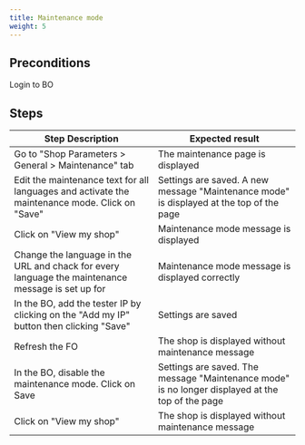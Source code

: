 ```yaml
---
title: Maintenance mode
weight: 5
---
```


## Preconditions

Login to BO
## Steps
| Step Description | Expected result |
| ----- | ----- |
| Go to "Shop Parameters > General > Maintenance" tab | The maintenance page is displayed |
| Edit the maintenance text for all languages and activate the maintenance mode. Click on "Save" | Settings are saved. A new message "Maintenance mode" is displayed at the top of the page |
| Click on "View my shop" | Maintenance mode message is displayed |
| Change the language in the URL and chack for every language the maintenance message is set up for | Maintenance mode message is displayed correctly |
| In the BO, add the tester IP by clicking on the "Add my IP" button then clicking "Save" | Settings are saved |
| Refresh the FO | The shop is displayed without maintenance message |
| In the BO, disable the maintenance mode. Click on Save | Settings are saved. The message "Maintenance mode" is no longer displayed at the top of the page |
| Click on "View my shop" | The shop is displayed without maintenance message |
